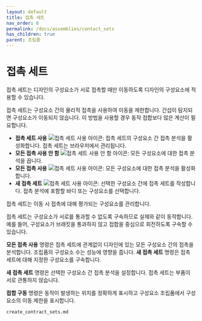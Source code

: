 ```yaml
---
layout: default
title: 접촉 세트
nav_order: 8
permalink: /docs/assemblies/contact_sets
has_children: true
parent: 조립품
---
```

접촉 세트
=====

접촉 세트는 디자인의 구성요소가 서로 접촉할 때만 이동하도록 디자인의 구성요소에 적용할 수 있습니다.

접촉 세트는 구성요소 간의 물리적 접촉을 사용하여 이동을 제한합니다. 간섭이 탐지되면 구성요소가 이동되지 않습니다. 이 방법을 사용할 경우 동작 접합보다 많은 계산이 필요합니다.

*   **접촉 세트 사용** ![접촉 세트 사용 아이콘](https://help.autodesk.com/cloudhelp/KOR/Fusion-Assemble/images/icon/asm/contact-set.png): 접촉 세트의 구성요소 간 접촉 분석을 활성화합니다. 접촉 세트는 브라우저에서 관리됩니다.
*   **모든 접촉 사용 안 함** ![접촉 세트 사용 안 함 아이콘](https://help.autodesk.com/cloudhelp/KOR/Fusion-Assemble/images/icon/asm/contact-set-disable.png): 모든 구성요소에 대한 접촉 분석을 끕니다.
*   **모든 접촉 사용** ![접촉 세트 사용 아이콘](https://help.autodesk.com/cloudhelp/KOR/Fusion-Assemble/images/icon/asm/contact-set-all.png): 모든 구성요소에 대한 접촉 분석을 활성화합니다.
*   **새 접촉 세트** ![접촉 세트 사용 아이콘](https://help.autodesk.com/cloudhelp/KOR/Fusion-Assemble/images/icon/asm/contact-set.png): 선택한 구성요소 간에 접촉 세트를 작성합니다. 접촉 분석에 포함할 바디 또는 구성요소를 선택합니다.

접촉 세트는 이동 시 접촉에 대해 평가되는 구성요소를 관리합니다.

접촉 세트는 구성요소가 서로를 통과할 수 없도록 구속하므로 실제와 같이 동작합니다. 예를 들어, 구성요소가 브래킷을 통과하지 않고 접합을 중심으로 회전하도록 구속할 수 있습니다.

**모든 접촉 사용** 명령은 접촉 세트에 관계없이 디자인에 있는 모든 구성요소 간의 접촉을 분석합니다. 조립품의 구성요소 수는 성능에 영향을 줍니다. **새 접촉 세트** 명령은 접촉 세트에 대해 지정한 구성요소를 구속합니다.

**새 접촉 세트** 명령은 선택한 구성요소 간 접촉 분석을 설정합니다. 접촉 세트는 부품이 서로 관통하지 않습니다.

**접합 구동** 명령은 동작이 발생하는 위치를 정확하게 표시하고 구성요소 조립품에서 구성요소의 이동 제한을 표시합니다.

```{toctree}
create_contract_sets.md
```